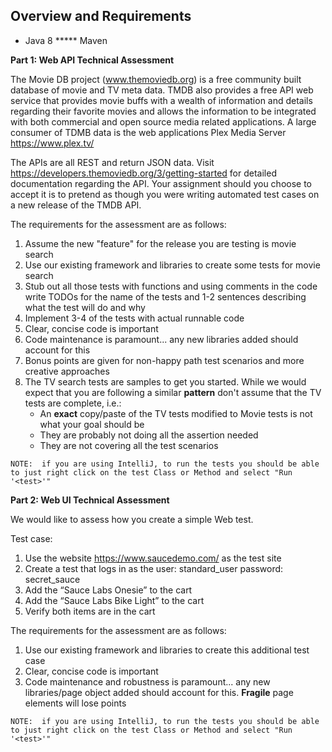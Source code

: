 

## Overview and Requirements
* Java 8
***** Maven

  
  
**Part 1:  Web API Technical Assessment**

The Movie DB project (www.themoviedb.org) is a free community built database of movie and TV meta data.  TMDB also provides a free API web service that provides movie buffs with a wealth of information and details regarding their favorite movies and allows the information to be integrated with both commercial and open source media related applications.  A large consumer of TDMB data is the web applications Plex Media Server https://www.plex.tv/

The APIs are all REST and return JSON data.  Visit https://developers.themoviedb.org/3/getting-started for detailed documentation regarding the API.  Your assignment should you choose to accept it is to pretend as though you were writing automated test cases on a new release of the TMDB API.

The requirements for the assessment are as follows:
1. Assume the new "feature" for the release you are testing is movie search
2. Use our existing framework and libraries to create some tests for movie search
3. Stub out all those tests with functions and using comments in the code write TODOs for the name of the tests and 1-2 sentences describing what the test will do and why
4. Implement 3-4 of the tests with actual runnable code
5. Clear, concise code is important
6. Code maintenance is paramount... any new libraries added should account for this
7. Bonus points are given for non-happy path test scenarios and more creative approaches
8. The TV search tests are samples to get you started.  While we would expect that you are following a similar **pattern** don't assume that the TV tests are complete, i.e.:
     - An **exact** copy/paste of the TV tests modified to Movie tests is not what your goal should be
     - They are probably not doing all the assertion needed
     - They are not covering all the test scenarios
     
`NOTE:  if you are using IntelliJ, to run the tests you should be able to just right click on the test Class or Method and select "Run '<test>'"`
     
     
**Part 2:  Web UI Technical Assessment**

We would like to assess how you create a simple Web test. 

Test case:
1.	Use the website https://www.saucedemo.com/ as the test site
2.	Create a test that logs in as the user: standard_user  password: secret_sauce
3.	Add the “Sauce Labs Onesie” to the cart
4.	Add the “Sauce Labs Bike Light” to the cart
5.	Verify both items are in the cart

The requirements for the assessment are as follows:
1. Use our existing framework and libraries to create this additional test case
2. Clear, concise code is important
3. Code maintenance and robustness is paramount... any new libraries/page object added should account for this. **Fragile** page elements will lose points


`NOTE:  if you are using IntelliJ, to run the tests you should be able to just right click on the test Class or Method and select "Run '<test>'"`

